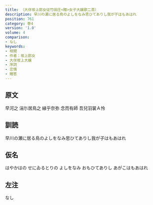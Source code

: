 ```yaml
---
title: （大伴坂上郎女従竹田庄<贈>女子大嬢歌二首）
description: 早川の瀬に居る鳥のよしをなみ思ひてありし我が子はもあはれ
position: 761
category: 巻4
version: '1.0'
volume: 4
comparison:
- なし
keywords:
- 相聞
- 作者：坂上郎女
- 大伴坂上大嬢
- 序詞
- 恋情
- 贈答
---
```


## 原文

早河之 湍尓居鳥之 縁乎奈弥 念而有師 吾兒羽裳Ａ怜

## 訓読

早川の瀬に居る鳥のよしをなみ思ひてありし我が子はもあはれ

## 仮名

はやかはの せにゐるとりの よしをなみ おもひてありし あがこはもあはれ

## 左注

なし
